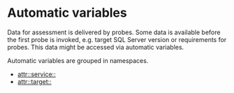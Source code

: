 # Automatic variables

Data for assessment is delivered by probes. Some data is available before the first probe is invoked, e.g. target SQL Server version or requirements for probes. This data might be accessed via automatic variables.

Automatic variables are grouped in namespaces.

- [attr::service::](./AttrService.md)
- [attr::target::](./AttrTarget.md)